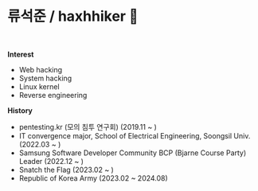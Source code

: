 # 류석준 / haxhhiker 🌌

<br>

**Interest** 
- Web hacking
- System hacking
- Linux kernel
- Reverse engineering

**History** 
- pentesting.kr (모의 침투 연구회) (2019.11 ~ )
- IT convergence major, School of Electrical Engineering, Soongsil Univ. (2022.03 ~ ) 
- Samsung Software Developer Community BCP (Bjarne Course Party) Leader (2022.12 ~ ) 
- Snatch the Flag (2023.02 ~ ) 
- Republic of Korea Army (2023.02 ~ 2024.08) 
